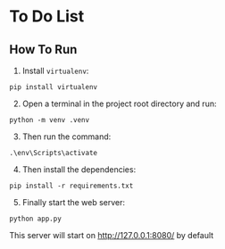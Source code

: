 # To Do List

## How To Run
1. Install `virtualenv`:
```
pip install virtualenv
```

2. Open a terminal in the project root directory and run:
```
python -m venv .venv
```

3. Then run the command:
```
.\env\Scripts\activate
```

4. Then install the dependencies:
```
pip install -r requirements.txt
```

5. Finally start the web server:
```
python app.py
```

This server will start on http://127.0.0.1:8080/ by default


